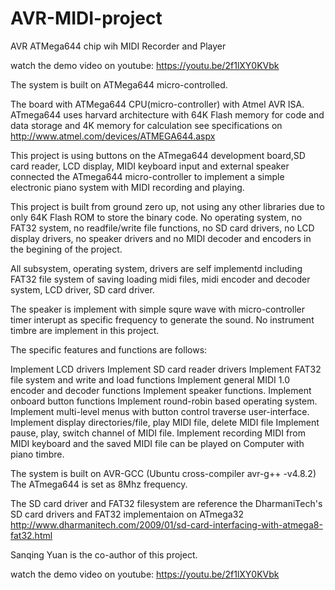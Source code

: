 # AVR-MIDI-project
AVR ATMega644 chip wih MIDI Recorder and Player

watch the demo video on youtube: https://youtu.be/2f1lXY0KVbk

The system is built on ATMega644 micro-controlled.

The board with ATMega644 CPU(micro-controller) with Atmel AVR ISA.
ATmega644 uses harvard architecture with 64K Flash memory for code and data storage and 4K memory for calculation
see specifications on http://www.atmel.com/devices/ATMEGA644.aspx

This project is using buttons on the ATmega644 development board,SD card reader, LCD display,
MIDI keyboard input and external speaker connected the ATmega644 micro-controller
to implement a simple electronic piano system with MIDI recording and playing.

This project is built from ground zero up, not using any other libraries due to only 64K Flash ROM to store the binary code.
No operating system, no FAT32 system, no readfile/write file functions, no SD card drivers, no LCD display drivers, no speaker drivers and no MIDI decoder and encoders in the begining of the project.

All subsystem, operating system, drivers are self implementd including FAT32 file system of saving loading midi files,
midi encoder and decoder system, LCD driver, SD card driver.

The speaker is implement with simple squre wave with micro-controller timer interupt as specific frequency to generate the sound. No instrument timbre are implement in this project.

The specific features and functions are follows:

Implement LCD drivers
Implement SD card reader drivers
Implement FAT32 file system and write and load functions
Implement general MIDI 1.0 encoder and decoder functions
Implement speaker functions.
Implement onboard button functions
Implement round-robin based operating system.
Implement multi-level menus with button control traverse user-interface.
Implement display directories/file, play MIDI file, delete MIDI file
Implement pause, play, switch channel of MIDI file.
Implement recording MIDI from MIDI keyboard and the saved MIDI file can be played on Computer with piano timbre.

The system is built on  AVR-GCC (Ubuntu cross-compiler avr-g++ -v4.8.2)
The ATmega644 is set as 8Mhz frequency.

The SD card driver and FAT32 filesystem are reference the DharmaniTech's SD card drivers and FAT32 implementaion on ATmega32
http://www.dharmanitech.com/2009/01/sd-card-interfacing-with-atmega8-fat32.html

Sanqing Yuan is the co-author of this project.

watch the demo video on youtube: https://youtu.be/2f1lXY0KVbk
